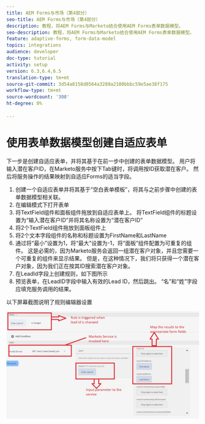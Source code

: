 ```yaml
---
title: AEM Forms与市场（第4部分）
seo-title: AEM Forms与市场（第4部分）
description: 教程，将AEM Forms与Marketo结合使用AEM Forms表单数据模型。
seo-description: 教程，将AEM Forms与Marketo结合使用AEM Forms表单数据模型。
feature: adaptive-forms, form-data-model
topics: integrations
audience: developer
doc-type: tutorial
activity: setup
version: 6.3,6.4,6.5
translation-type: tm+mt
source-git-commit: 3d54a8158d0564a3289a2100bbbc59e5ae38f175
workflow-type: tm+mt
source-wordcount: '308'
ht-degree: 0%

---
```



# 使用表单数据模型创建自适应表单

下一步是创建自适应表单，并将其基于在前一步中创建的表单数据模型。
用户将输入潜在客户ID，在Marketo服务中按下Tab键时，将调用按ID获取潜在客户。 然后将服务操作的结果映射到自适应Forms的适当字段。

1. 创建一个自适应表单并将其基于“空白表单模板”，将其与之前步骤中创建的表单数据模型相关联。
1. 在编辑模式下打开表单
1. 将TextField组件和面板组件拖放到自适应表单上。 将TextField组件的标题设置为“输入潜在客户ID”并将其名称设置为“潜在客户ID”
1. 将2个TextField组件拖放到面板组件上
1. 将2个文本字段组件的名称和标题设置为FirstName和LastName
1. 通过将“最小”设置为1，将“最大”设置为-1，将“面板”组件配置为可重复的组件。 这是必需的，因为Marketo服务会返回一组潜在客户对象，并且您需要一个可重复的组件来显示结果。 但是，在这种情况下，我们将只获得一个潜在客户对象，因为我们正在按其ID搜索潜在客户对象。
1. 在LeadId字段上创建规则，如下图所示
1. 预览表单，在LeadID字段中输入有效的Lead ID，然后跳出。 “名”和“姓”字段应填充服务调用的结果。

以下屏幕截图说明了规则编辑器设置

![规则编辑器](assets/ruleeditor.jfif)
